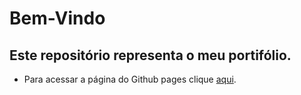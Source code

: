 # Bem-Vindo

## Este repositório representa o meu portifólio.
- Para acessar a página do Github pages clique [aqui](https://alvarengacarlos.github.io/my-profile/).